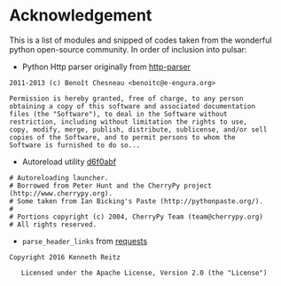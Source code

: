 # Acknowledgement

This is a list of modules and snipped of codes taken from the wonderful
python open-source community. In order of inclusion into pulsar:

* Python Http parser originally from [http-parser](https://github.com/benoitc/http-parser)
```
2011-2013 (c) Benoît Chesneau <benoitc@e-engura.org>

Permission is hereby granted, free of charge, to any person
obtaining a copy of this software and associated documentation
files (the "Software"), to deal in the Software without
restriction, including without limitation the rights to use,
copy, modify, merge, publish, distribute, sublicense, and/or sell
copies of the Software, and to permit persons to whom the
Software is furnished to do so...
```
* Autoreload utility [d6f0abf](https://github.com/quantmind/pulsar/commit/d6f0abf99bb4f539101f3badadba3d027eb1e295)
```
# Autoreloading launcher.
# Borrowed from Peter Hunt and the CherryPy project (http://www.cherrypy.org).
# Some taken from Ian Bicking's Paste (http://pythonpaste.org/).
#
# Portions copyright (c) 2004, CherryPy Team (team@cherrypy.org)
# All rights reserved.
```
* ``parse_header_links`` from [requests][]
```
Copyright 2016 Kenneth Reitz

   Licensed under the Apache License, Version 2.0 (the "License")
```



[requests]: http://docs.python-requests.org/en/master/
